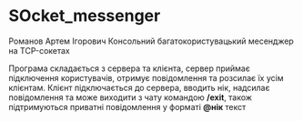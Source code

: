 # SOcket_messenger
Романов Артем Ігорович 
Консольний багатокористувацький месенджер на TCP-сокетах

  Програма складається з сервера та клієнта, сервер приймає підключення користувачів, отримує повідомлення та розсилає їх усім клієнтам. Клієнт підключається до сервера, вводить нік, надсилає повідомлення та може виходити з чату командою **/exit**, також підтримуються приватні повідомлення у форматі **@нік** текст
